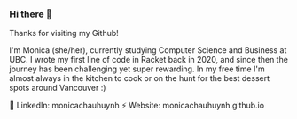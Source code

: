 ### Hi there 🌱

Thanks for visiting my Github! 

I'm Monica (she/her), currently studying Computer Science and Business at UBC. I wrote my first line of code in Racket back in 2020, and since then the journey has been challenging yet super rewarding. In my free time I'm almost always in the kitchen to cook or on the hunt for the best dessert spots around Vancouver :) 

💬 LinkedIn: monicachauhuynh
⚡ Website: monicachauhuynh.github.io

<!--
**monicachauhuynh/monicachauhuynh** is a ✨ _special_ ✨ repository because its `README.md` (this file) appears on your GitHub profile.

Here are some ideas to get you started:

- 🔭 I’m currently working on ...
- 🌱 I’m currently learning ...
- 👯 I’m looking to collaborate on ...
- 🤔 I’m looking for help with ...
- 💬 Ask me about ...
- 📫 How to reach me: ...
- 😄 Pronouns: ...
- ⚡ Fun fact: ...
-->
